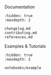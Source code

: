 ```{include} ../README.md
```

Documentation
```{toctree}
:hidden: true
:maxdepth: 2

changelog.md
contributing.md
references.md
```

Examples & Tutorials
```{toctree}
:hidden: true
:maxdepth: 2

notebooks/example
```
